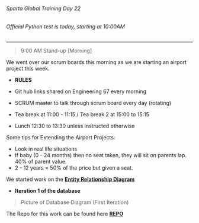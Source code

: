 ###### Sparta Global Training Day 22
###### Official Python test is today, starting at 10:00AM
___

> 9:00 AM Stand-up [Morning]

We went over our scrum boards this morning as we are starting an airport project this week.

* **RULES**

* Git hub links shared on Engineering 67 every morning
* SCRUM master to talk through scrum board every day (rotating)
* Tea break at 11:00 - 11:15 / Tea break 2 at 15:00 to 15:15
* Lunch 12:30 to 13:30 unless instructed otherwise

Some tips for Extending the Airport Projects:
* Look in real life situations
* If baby (0 - 24 months) then no seat taken, they will sit on parents lap. 40% of parent value.
* 2 - 12 years = 50% of the price but given a seat.

We started work on the [**Entity Relationship Diagram**](https://app.lucidchart.com/invitations/accept/3fdc4d3b-7de1-404a-896d-9e13922574c2)

* **Iteration 1 of the database**

> Picture of Database Diagram (First Iteration)

The Repo for this work can be found here [**REPO**](https://github.com/JohnByrneJames/Airport_Project)